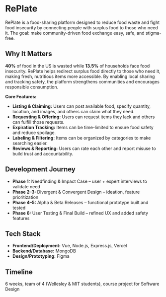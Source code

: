 # RePlate  

RePlate is a food-sharing platform designed to reduce food waste and fight food insecurity by connecting people with surplus food to those who need it. The goal: make community-driven food exchange easy, safe, and stigma-free.  

## Why It Matters
**40%** of food in the US is wasted while **13.5%** of households face food insecurity. RePlate helps redirect surplus food directly to those who need it, making fresh, nutritious items more accessible. By enabling local sharing and tracking safety, the platform strengthens communities and encourages responsible consumption.

**Core Features:**  
- **Listing & Claiming:** Users can post available food, specify quantity, location, and images, and others can claim what they need.  
- **Requesting & Offering:** Users can request items they lack and others can fulfill those requests.  
- **Expiration Tracking:** Items can be time-limited to ensure food safety and reduce spoilage.  
- **Labeling & Filtering:** Items can be organized by categories to make searching easier.  
- **Reviews & Reporting:** Users can rate each other and report misuse to build trust and accountability.  

## Development Journey  
- **Phase 1:** Needfinding & Impact Case – user + expert interviews to validate need  
- **Phase 2–3:** Divergent & Convergent Design – ideation, feature prioritization  
- **Phase 4–5:** Alpha & Beta Releases – functional prototype built and tested  
- **Phase 6:** User Testing & Final Build – refined UX and added safety features  

## Tech Stack  
- **Frontend/Deployment:** Vue, Node.js, Express.js, Vercel  
- **Backend/Database:** MongoDB  
- **Design/Prototyping:** Figma  

## Timeline  
6 weeks, team of 4 (Wellesley & MIT students), course project for Software Design  
